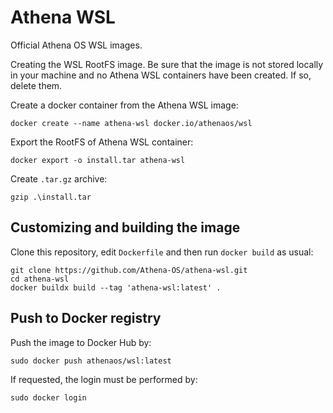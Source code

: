 # Athena WSL
Official Athena OS WSL images.

Creating the WSL RootFS image. Be sure that the image is not stored locally in your machine and no Athena WSL containers have been created. If so, delete them.

Create a docker container from the Athena WSL image:
```
docker create --name athena-wsl docker.io/athenaos/wsl
```
Export the RootFS of Athena WSL container:
```
docker export -o install.tar athena-wsl
```
Create `.tar.gz` archive:
```
gzip .\install.tar
```

## Customizing and building the image

Clone this repository, edit `Dockerfile` and then run `docker build` as usual:

```
git clone https://github.com/Athena-OS/athena-wsl.git
cd athena-wsl
docker buildx build --tag 'athena-wsl:latest' .
```

## Push to Docker registry
Push the image to Docker Hub by:
```
sudo docker push athenaos/wsl:latest
```
If requested, the login must be performed by:
```
sudo docker login
```
